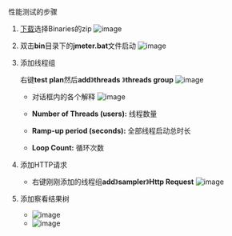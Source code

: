 性能测试的步骤

1. [下载](http://jmeter.apache.org/download_jmeter.cgi)选择Binaries的zip
![image](https://github.com/user-attachments/assets/2393236f-7b39-4310-8b7c-cad004f24444)

2. 双击**bin**目录下的**jmeter.bat**文件启动
 ![image](https://github.com/user-attachments/assets/5cdd972b-6ce8-45fe-87fe-84c54e8f2b26)

3. 添加线程组

   右键**test plan**然后**add**》**threads** 》**threads group**
    ![image](https://github.com/user-attachments/assets/c5ab69e0-4e51-48a7-bc3a-4aaeb67b94e0)

   * 对话框内的各个解释
     ![image](https://github.com/user-attachments/assets/81f9ef30-c417-4da6-9282-dcf132eb1fa6)

   * **Number of Threads (users):** 线程数量
   * **Ramp-up period (seconds):** 全部线程启动总时长
   * **Loop Count:** 循环次数

4. 添加HTTP请求
   * 右键刚刚添加的线程组**add**》**sampler**》**Http Request**
   ![image](https://github.com/user-attachments/assets/00e02d30-3a96-47b7-8eac-484a8aa8b8f5)
5. 添加察看结果树
   * ![image](https://github.com/user-attachments/assets/c89d72f6-6ae0-4a67-a67d-b4f35096e239)
   * ![image](https://github.com/user-attachments/assets/434ad928-32c6-430d-a016-1816fe2921ad)


   

